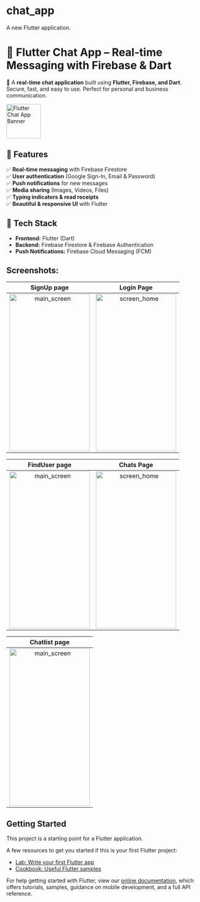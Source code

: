 # chat_app
A new Flutter application.

# 💬 Flutter Chat App – Real-time Messaging with Firebase & Dart  

🚀 A **real-time chat application** built using **Flutter, Firebase, and Dart**. Secure, fast, and easy to use. Perfect for personal and business communication.  

<img src="https://github.com/user-attachments/assets/7d02c191-d329-4aa3-8b68-9d627099ae5b" width="90" height="90" alt="Flutter Chat App Banner">


## 🌟 Features  

✅ **Real-time messaging** with Firebase Firestore  
✅ **User authentication** (Google Sign-In, Email & Password)  
✅ **Push notifications** for new messages  
✅ **Media sharing** (Images, Videos, Files)  
✅ **Typing indicators & read receipts**  
✅ **Beautiful & responsive UI** with Flutter  


## 🚀 Tech Stack  
- **Frontend:** Flutter (Dart)  
- **Backend:** Firebase Firestore & Firebase Authentication  
- **Push Notifications:** Firebase Cloud Messaging (FCM)  


## Screenshots:

| SignUp page | Login Page |
|:-:|:-:|
| <img width="210" height="410" alt="main_screen" src="https://github.com/user-attachments/assets/1b7c2b37-2754-4341-a744-c1c4c56c168d"> | <img width="210" height="410" alt="screen_home" src="https://github.com/user-attachments/assets/75d53426-c84b-458d-ad0a-c19ef1ea5b46"> |

| FindUser page | Chats Page |
|:-:|:-:|
| <img width="210" height="410" alt="main_screen" src="https://github.com/user-attachments/assets/a6fc89ec-b2dc-40a3-bf79-fc8ee4093dbd"> | <img width="210" height="410" alt="screen_home" src="https://github.com/user-attachments/assets/de1fea90-8ea3-41b6-8383-5849dbf45a9c"> |

| Chatlist page |
|:-:|
|<img width="210" height="410" alt="main_screen" src="https://github.com/user-attachments/assets/e5855e2b-04eb-45c8-b0a5-10c8874f66a0">|

## Getting Started


This project is a starting point for a Flutter application.

A few resources to get you started if this is your first Flutter project:

- [Lab: Write your first Flutter app](https://flutter.dev/docs/get-started/codelab)
- [Cookbook: Useful Flutter samples](https://flutter.dev/docs/cookbook)

For help getting started with Flutter, view our
[online documentation](https://flutter.dev/docs), which offers tutorials,
samples, guidance on mobile development, and a full API reference.
